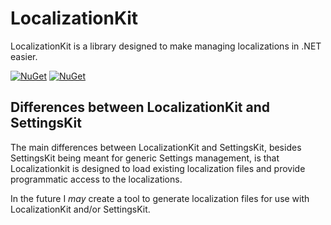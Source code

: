 # LocalizationKit

LocalizationKit is a library designed to make managing localizations in .NET easier.

[![NuGet](https://img.shields.io/nuget/v/LocalizationKit.svg)](https://www.nuget.org/packages/LocalizationKit/)
[![NuGet](https://img.shields.io/nuget/dt/LocalizationKit.svg)](https://www.nuget.org/packages/LocalizationKit/)

## Differences between LocalizationKit and SettingsKit

The main differences between LocalizationKit and SettingsKit, besides SettingsKit being meant for generic Settings management, is that Localizationkit is designed to load existing localization files and provide programmatic access to the localizations. 

In the future I _may_ create a tool to generate localization files for use with LocalizationKit and/or SettingsKit.
